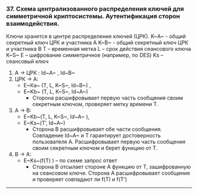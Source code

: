 ### 37. Схема централизованного распределения ключей для симметричной криптосистемы. Аутентификация сторон взаимодействия.

Ключи хранятся в центре распределение ключей (ЦРК).
K~А~ - общий секретный ключ ЦРК и участника А
K~В~ - общий секретный ключ ЦРК и участника В
T – временная метка
L – срок действия сеансового ключа K~S~
Е – шифрование симметричное (например, по DES)
Ks – сеансовый ключ
1.	А -> ЦРК : Id~А~ , Id~B~
2.	ЦРК -> А: 
    * E~Кa~  (T, L, K~S~, Id~B~) , 
    * E~Kb~  (T, L, K~S~, Id~A~)
      * Сторона расшифровывает первую часть сообщения своим секретным ключом, проверяет метку времени T.
3.	А -> В: 
    * E~Kb~(T, L, K~S~, Id~A~ ), 
    * E~Ks~(T’, Id~A~)
      * Сторона В расшифровывает обе части сообщения. Совпадение Id~A~ и T гарантирует достоверность пользователя A. Расшифровывает первую часть сообщения своим секретным ключом и берет функцию от T.
4.	В -> А:
    *  E~Ks~(f(T) ) – по схеме запрос ответ
        * Сторона В отсылает стороне А функцию от Т, зашифрованную на сеансовом ключе. Сторона А расшифровывает сообщение и проверяет совпадают ли f(T) и f(T’)

___
